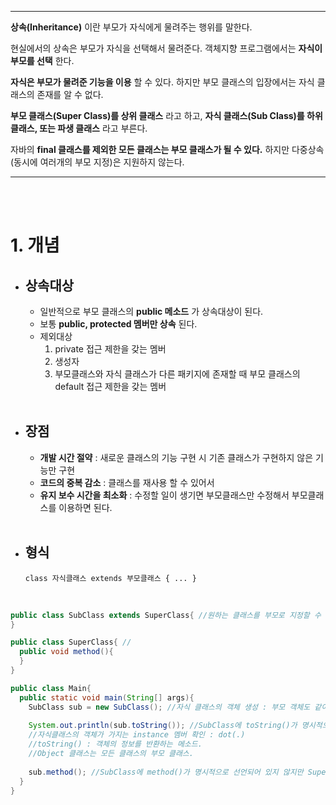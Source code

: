 ------

**상속(Inheritance)** 이란 부모가 자식에게 물려주는 행위를 말한다.

현실에서의 상속은 부모가 자식을 선택해서 물려준다. 객체지향 프로그램에서는 **자식이 부모를 선택** 한다.

**자식은 부모가 물려준 기능을 이용** 할 수 있다. 하지만 부모 클래스의 입장에서는 자식 클래스의 존재를 알 수 없다.

**부모 클래스(Super Class)를 상위 클래스** 라고 하고, **자식 클래스(Sub Class)를 하위 클래스, 또는 파생 클래스** 라고 부른다.

자바의 **final 클래스를 제외한 모든 클래스는 부모 클래스가 될 수 있다.** 하지만 다중상속 (동시에 여러개의 부모 지정)은 지원하지 않는다.

------

<br />

<br />

# 1. 개념

- ## 상속대상

  - 일반적으로 부모 클래스의 **public 메소드** 가 상속대상이 된다.
  - 보통 **public, protected 멤버만 상속** 된다.
  - 제외대상 
    1. private 접근 제한을 갖는 멤버
    2. 생성자
    3. 부모클래스와 자식 클래스가 다른 패키지에 존재할 때 부모 클래스의 default 접근 제한을 갖는 멤버

  <br />

- ## 장점

  - **개발 시간 절약** : 새로운 클래스의 기능 구현 시 기존 클래스가 구현하지 않은 기능만 구현
  - **코드의 중복 감소** : 클래스를 재사용 할 수 있어서
  - **유지 보수 시간을 최소화** : 수정할 일이 생기면 부모클래스만 수정해서 부모클래스를 이용하면 된다.

  <br />

- ## 형식

  `class 자식클래스 extends 부모클래스 { ... }`

  <br />

```java
public class SubClass extends SuperClass{ //원하는 클래스를 부모로 지정할 수 있다.
}
```

```java
public class SuperClass{ //
  public void method(){
  }
}
```

```java
public class Main{
  public static void main(String[] args){
    SubClass sub = new SubClass(); //자식 클래스의 객체 생성 : 부모 객체도 같이 생성된다.
    
   	System.out.println(sub.toString()); //SubClass에 toString()가 명시적으로 선언되어 있지 않지만 Object 클래스에서 상속받았기 때문에 사용가능.
    //자식클래스의 객체가 가지는 instance 멤버 확인 : dot(.)
    //toString() : 객체의 정보를 반환하는 메소드.
    //Object 클래스는 모든 클래스의 부모 클래스.
    
    sub.method(); //SubClass에 method()가 명시적으로 선언되어 있지 않지만 SuperClass 클래스에서 상속받았기 때문에 사용가능. 
  }
}
```

